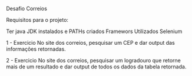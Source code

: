 Desafio Correios

Requisitos para o projeto:

Ter java JDK instalados e PATHs criados
Framewors Utilizados Selenium


1 - Exercicio
No site dos correios, pesquisar um CEP e dar output das informações retornadas.

2 - Exercicio
No site dos correios, pesquisar um logradouro que retorne mais de um resultado e dar output de todos os dados da tabela retornada.
